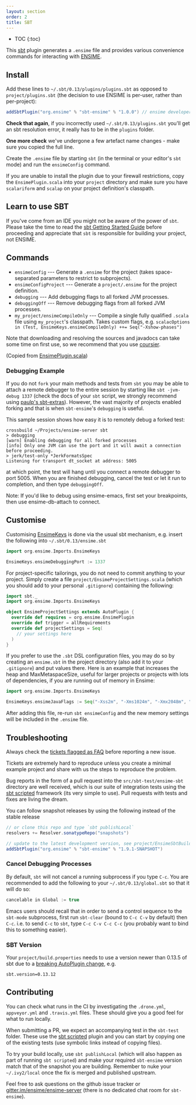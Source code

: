 ```yaml
---
layout: section
order: 2
title: SBT
---
```


- TOC
{:toc}

This [sbt](http://github.com/sbt/sbt) plugin generates a `.ensime` file and provides various convenience commands for interacting with [ENSIME](http://github.com/ensime/ensime-server).

## Install

Add these lines to `~/.sbt/0.13/plugins/plugins.sbt` as opposed to `project/plugins.sbt` (the decision to use ENSIME is per-user, rather than per-project):

```scala
addSbtPlugin("org.ensime" % "sbt-ensime" % "1.0.0") // ensime developers should use 1.9.0
```

**Check that again**, if you incorrectly used `~/.sbt/0.13/plugins.sbt` you'll get an sbt resolution error, it really has to be in the `plugins` folder.

**One more check** we've undergone a few artefact name changes - make sure you copied the full line.

Create the `.ensime` file by starting `sbt` (in the terminal or your editor's `sbt` mode) and run the `ensimeConfig` command.

If you are unable to install the plugin due to your firewall restrictions, copy the `EnsimePlugin.scala` into your `project` directory and make sure you have `scalariform` and `scalap` on your project definition's classpath.


## Learn to use SBT

If you've come from an IDE you might not be aware of the power of `sbt`. Please take the time to read the [sbt Getting Started Guide](http://www.scala-sbt.org/0.13/docs/Getting-Started.html) before proceeding and appreciate that `sbt` is responsible for building your project, not ENSIME.

## Commands

* `ensimeConfig` --- Generate a `.ensime` for the project (takes space-separated parameters to restrict to subprojects).
* `ensimeConfigProject` --- Generate a `project/.ensime` for the project definition.
* `debugging` --- Add debugging flags to all forked JVM processes.
* `debuggingOff` --- Remove debugging flags from all forked JVM processes.
* `my_project/ensimeCompileOnly` --- Compile a single fully qualified `.scala` file using `my_project`'s classpath. Takes custom flags, e.g. `scalacOptions in (Test, EnsimeKeys.ensimeCompileOnly) ++= Seq("-Xshow-phases")`

Note that downloading and resolving the sources and javadocs can take some time on first use, so we recommend that you use [coursier](http://get-coursier.io).

(Copied from [EnsimePlugin.scala](https://github.com/ensime/ensime-sbt/blob/1.0/src/main/scala/EnsimePlugin.scala#L145))


### Debugging Example

If you do not `fork` your main methods and tests from `sbt` you may be able to attach a remote debugger to the entire session by starting like `sbt -jvm-debug 1337` (check the docs of your `sbt` script, we strongly recommend using [paulp's sbt-extras](https://github.com/paulp/sbt-extras)). However, the vast majority of projects enabled forking and that is when `sbt-ensime`'s `debugging` is useful. 

This sample session shows how easy it is to remotely debug a forked test:

```
crossbuild ~/Projects/ensime-server sbt
> debugging
[warn] Enabling debugging for all forked processes
[info] Only one JVM can use the port and it will await a connection before proceeding.
> jerk/test-only *JerkFormatsSpec
Listening for transport dt_socket at address: 5005
```

at which point, the test will hang until you connect a remote debugger to port 5005. When you are finished debugging, cancel the test or let it run to completion, and then type `debuggingOff`.

Note: If you'd like to debug using ensime-emacs, first set your breakpoints, then use ensime-db-attach to connect.


## Customise

Customising [EnsimeKeys](https://github.com/ensime/ensime-sbt/blob/1.0/src/main/scala/EnsimePlugin.scala#L24) is done via the usual sbt mechanism, e.g. insert the following into `~/.sbt/0.13/ensime.sbt`

```scala
import org.ensime.Imports.EnsimeKeys

EnsimeKeys.ensimeDebuggingPort := 1337
```

For project-specific tailorings, you do not need to commit anything to your project. Simply create a file `project/EnsimeProjectSettings.scala` (which you should add to your personal `.gitignore`) containing the following:

```scala
import sbt._
import org.ensime.Imports.EnsimeKeys

object EnsimeProjectSettings extends AutoPlugin {
  override def requires = org.ensime.EnsimePlugin
  override def trigger = allRequirements
  override def projectSettings = Seq(
    // your settings here
  )
}
```

If you prefer to use the `.sbt` DSL configuration files, you may do so by creating an `ensime.sbt` in the project directory (also add it to your `.gitignore`) and put values there. Here is an example that increases the heap and MaxMetaspaceSize, useful for larger projects or projects with lots of dependencies, if you are running out of memory in Ensime:

```scala
import org.ensime.Imports.EnsimeKeys

EnsimeKeys.ensimeJavaFlags := Seq("-Xss2m", "-Xms1024m", "-Xmx2048m", "-XX:ReservedCodeCacheSize=256m", "-XX:MaxMetaspaceSize=512m")
```

After adding this file, re-run `sbt ensimeConfig` and the new memory settings will be included in the `.ensime` file.

## Troubleshooting

Always check the [tickets flagged as FAQ](https://github.com/ensime/ensime-sbt/issues?q=label%3AFAQ) before reporting a new issue.

Tickets are extremely hard to reproduce unless you create a minimal example project and share with us the steps to reproduce the problem.

Bug reports in the form of a pull request into the `src/sbt-test/ensime-sbt` directory are well received, which is our suite of integration tests using the [sbt scripted](http://eed3si9n.com/testing-sbt-plugins) framework (its very simple to use). Pull requests with tests and fixes are living the dream.

You can follow snapshot releases by using the following instead of the stable release

```scala
// or clone this repo and type `sbt publishLocal`
resolvers += Resolver.sonatypeRepo("snapshots")

// update to the latest development version, see project/EnsimeSbtBuild.scala
addSbtPlugin("org.ensime" % "sbt-ensime" % "1.9.1-SNAPSHOT")
```


### Cancel Debugging Processes

By default, `sbt` will not cancel a running subprocess if you type `C-c`. You are recommended to add the following to your `~/.sbt/0.13/global.sbt` so that it will do so:

```scala
cancelable in Global := true
```

Emacs users should recall that in order to send a control sequence to the `sbt-mode` subprocess, first run `sbt-clear` (bound to `C-c C-v` by default) then `C-c`. i.e. to send `C-c` to `sbt`, type `C-c C-v C-c C-c` (you probably want to bind this to something easier).


### SBT Version

Your `project/build.properties` needs to use a version newer than 0.13.5 of sbt due to a [breaking AutoPlugin change](https://github.com/ensime/ensime-server/issues/672), e.g.

```
sbt.version=0.13.12
```


## Contributing

You can check what runs in the CI by investigating the `.drone.yml`, `appveyor.yml` and `.travis.yml` files. These should give you a good feel for what to run locally.

When submitting a PR, we expect an accompanying test in the `sbt-test` folder. These use the [sbt scripted](http://eed3si9n.com/testing-sbt-plugins) plugin and you can start by copying one of the existing tests (use symbolic links instead of copying files).

To try your build locally, use `sbt publishLocal` (which will also happen as part of running `sbt scripted`) and make your required `sbt-ensime` version match that of the snapshot you are building. Remember to nuke your `~/.ivy2/local` once the fix is merged and published upstream.

Feel free to ask questions on the github issue tracker or [gitter.im/ensime/ensime-server](https://gitter.im/ensime/ensime-server) (there is no dedicated chat room for `sbt-ensime`).
